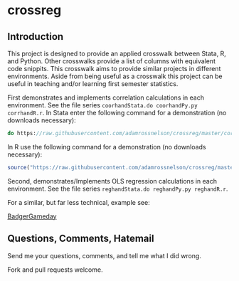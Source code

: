 # crossreg
## Introduction
This project is designed to provide an applied crosswalk between Stata, R, and Python. Other crosswalks provide a list of columns with equivalent code snippits. This crosswalk aims to provide similar projects in different environments. Aside from being useful as a crosswalk this project can be useful in teaching and/or learning first semester statistics.

First demonstrates and implements correlation calculations in each environment. See the file series `coorhandStata.do coorhandPy.py corrhandR.r`. In Stata enter the following command for a demonstration (no downloads necessary):

```Stata
do https://raw.githubusercontent.com/adamrossnelson/crossreg/master/corrhandStata.do
```
In R use the following command for a demonstration (no downloads necessary):
```R
source("https://raw.githubusercontent.com/adamrossnelson/crossreg/master/corrhandR.r")
```

Second, demonstrates/Implements OLS regression calculations in each environment. See the file series `reghandStata.do reghandPy.py reghandR.r`.

For a similar, but far less technical, example see:

[BadgerGameday](https:github.com/adamrossnelson/BadgerGameday)

## Questions, Comments, Hatemail
Send me your questions, comments, and tell me what I did wrong.

Fork and pull requests welcome.
